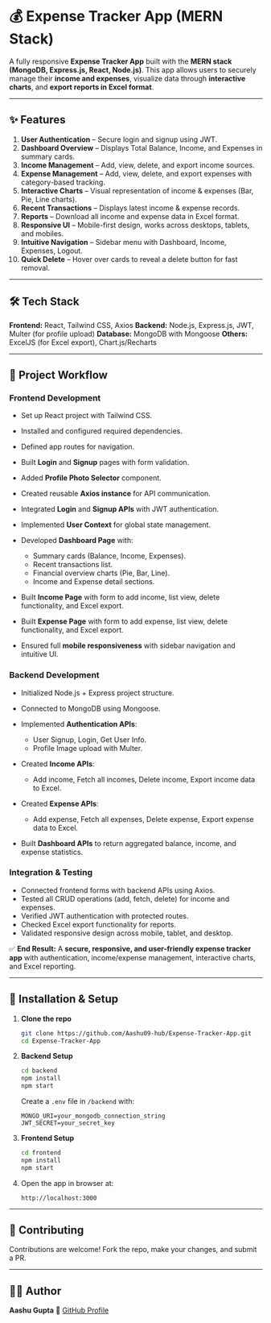 # 💰 Expense Tracker App (MERN Stack)

A fully responsive **Expense Tracker App** built with the **MERN stack (MongoDB, Express.js, React, Node.js)**.
This app allows users to securely manage their **income and expenses**, visualize data through **interactive charts**, and **export reports in Excel format**.

---

## ✨ Features

1. **User Authentication** – Secure login and signup using JWT.
2. **Dashboard Overview** – Displays Total Balance, Income, and Expenses in summary cards.
3. **Income Management** – Add, view, delete, and export income sources.
4. **Expense Management** – Add, view, delete, and export expenses with category-based tracking.
5. **Interactive Charts** – Visual representation of income & expenses (Bar, Pie, Line charts).
6. **Recent Transactions** – Displays latest income & expense records.
7. **Reports** – Download all income and expense data in Excel format.
8. **Responsive UI** – Mobile-first design, works across desktops, tablets, and mobiles.
9. **Intuitive Navigation** – Sidebar menu with Dashboard, Income, Expenses, Logout.
10. **Quick Delete** – Hover over cards to reveal a delete button for fast removal.

---

## 🛠 Tech Stack

**Frontend:** React, Tailwind CSS, Axios
**Backend:** Node.js, Express.js, JWT, Multer (for profile upload)
**Database:** MongoDB with Mongoose
**Others:** ExcelJS (for Excel export), Chart.js/Recharts

---

## 🔄 Project Workflow

### **Frontend Development**

* Set up React project with Tailwind CSS.
* Installed and configured required dependencies.
* Defined app routes for navigation.
* Built **Login** and **Signup** pages with form validation.
* Added **Profile Photo Selector** component.
* Created reusable **Axios instance** for API communication.
* Integrated **Login** and **Signup APIs** with JWT authentication.
* Implemented **User Context** for global state management.
* Developed **Dashboard Page** with:

  * Summary cards (Balance, Income, Expenses).
  * Recent transactions list.
  * Financial overview charts (Pie, Bar, Line).
  * Income and Expense detail sections.
* Built **Income Page** with form to add income, list view, delete functionality, and Excel export.
* Built **Expense Page** with form to add expense, list view, delete functionality, and Excel export.
* Ensured full **mobile responsiveness** with sidebar navigation and intuitive UI.

### **Backend Development**

* Initialized Node.js + Express project structure.
* Connected to MongoDB using Mongoose.
* Implemented **Authentication APIs**:

  * User Signup, Login, Get User Info.
  * Profile Image upload with Multer.
* Created **Income APIs**:

  * Add income, Fetch all incomes, Delete income, Export income data to Excel.
* Created **Expense APIs**:

  * Add expense, Fetch all expenses, Delete expense, Export expense data to Excel.
* Built **Dashboard APIs** to return aggregated balance, income, and expense statistics.

### **Integration & Testing**

* Connected frontend forms with backend APIs using Axios.
* Tested all CRUD operations (add, fetch, delete) for income and expenses.
* Verified JWT authentication with protected routes.
* Checked Excel export functionality for reports.
* Validated responsive design across mobile, tablet, and desktop.

✅ **End Result:** A **secure, responsive, and user-friendly expense tracker app** with authentication, income/expense management, interactive charts, and Excel reporting.

---

## 🚀 Installation & Setup

1. **Clone the repo**

   ```bash
   git clone https://github.com/Aashu09-hub/Expense-Tracker-App.git
   cd Expense-Tracker-App
   ```

2. **Backend Setup**

   ```bash
   cd backend
   npm install
   npm start
   ```

   Create a `.env` file in `/backend` with:

   ```
   MONGO_URI=your_mongodb_connection_string
   JWT_SECRET=your_secret_key
   ```

3. **Frontend Setup**

   ```bash
   cd frontend
   npm install
   npm start
   ```

4. Open the app in browser at:

   ```
   http://localhost:3000
   ```

---

## 🤝 Contributing

Contributions are welcome! Fork the repo, make your changes, and submit a PR.

---

## 🧑‍💻 Author

**Aashu Gupta**
🔗 [GitHub Profile](https://github.com/Aashu09-hub)